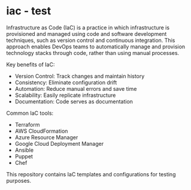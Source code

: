 # iac - test
Infrastructure as Code (IaC) is a practice in which infrastructure is provisioned and managed using code and software development techniques, such as version control and continuous integration. This approach enables DevOps teams to automatically manage and provision technology stacks through code, rather than using manual processes.

Key benefits of IaC:
- Version Control: Track changes and maintain history
- Consistency: Eliminate configuration drift
- Automation: Reduce manual errors and save time
- Scalability: Easily replicate infrastructure
- Documentation: Code serves as documentation

Common IaC tools:
- Terraform
- AWS CloudFormation
- Azure Resource Manager
- Google Cloud Deployment Manager
- Ansible
- Puppet
- Chef

This repository contains IaC templates and configurations for testing purposes.
